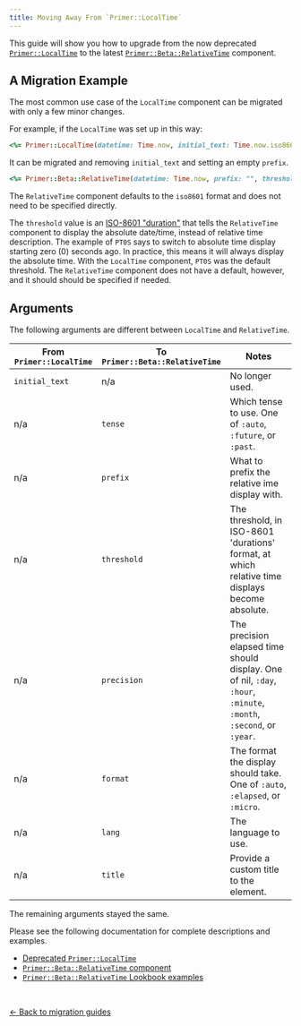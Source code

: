 ```yaml
---
title: Moving Away From `Primer::LocalTime`
---
```


This guide will show you how to upgrade from the now deprecated
[`Primer::LocalTime`](https://primer.style/view-components/components/localtime)
to the latest [`Primer::Beta::RelativeTime`](https://primer.style/view-components/components/beta/relativetime)
component.

## A Migration Example

The most common use case of the `LocalTime` component can be migrated with only
a few minor changes. 

For example, if the `LocalTime` was set up in this way:

```rb
<%= Primer::LocalTime(datetime: Time.now, initial_text: Time.now.iso8601) %>
```

It can be migrated and removing `initial_text` and setting an empty `prefix`. 

```rb
<%= Primer::Beta::RelativeTime(datetime: Time.now, prefix: "", threshold: "PT0S") %>
```

The `RelativeTime` component defaults to the `iso8601` format and does not need
to be specified directly. 

The `threshold` value is an [ISO-8601 "duration"](https://en.wikipedia.org/wiki/ISO_8601#Durations) that tells the `RelativeTime`
component to display the absolute date/time, instead of relative time
description. The example of `PT0S` says to switch to absolute time display
starting zero (0) seconds ago. In practice, this means it will always display
the absolute time. With the `LocalTime` component, `PT0S` was the default
threshold. The `RelativeTime` component does not have a default, however, and
it should should be specified if needed.

## Arguments

The following arguments are different between `LocalTime` and `RelativeTime`.

| From `Primer::LocalTime` | To `Primer::Beta::RelativeTime` | Notes |
|--------------------------|---------------------------------|-------|
| `initial_text` | n/a         | No longer used.                                                                                                     |
| n/a            | `tense`     | Which tense to use. One of `:auto`, `:future`, or `:past`.                                                          |
| n/a            | `prefix`    | What to prefix the relative ime display with.                                                                       |
| n/a            | `threshold` | The threshold, in ISO-8601 'durations' format, at which relative time displays become absolute.                                                      |
| n/a            | `precision` | The precision elapsed time should display. One of nil, `:day`, `:hour`, `:minute`, `:month`, `:second`, or `:year`. |
| n/a            | `format`    | The format the display should take. One of `:auto`, `:elapsed`, or `:micro`.                                        |
| n/a            | `lang`      | The language to use.                                                                                                |
| n/a            | `title`     | Provide a custom title to the element.                                                                              |

The remaining arguments stayed the same.

Please see the following documentation for complete descriptions and examples.

* [Deprecated `Primer::LocalTime`](https://primer.style/view-components/components/localtime)
* [`Primer::Beta::RelativeTime` component](https://primer.style/view-components/components/beta/relativetime)
* [`Primer::Beta::RelativeTime` Lookbook examples](https://primer.style/view-components/lookbook/inspect/primer/beta/relativetime/default)

<p>&nbsp;</p>

[&larr; Back to migration guides](https://primer.style/view-components/migration)
